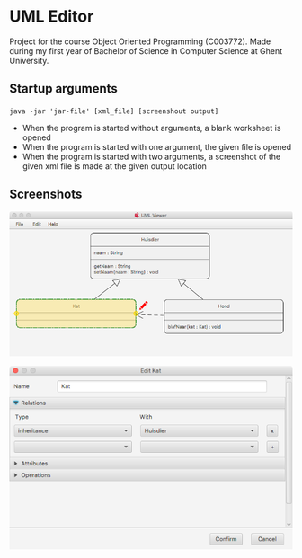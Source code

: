 # UML Editor
Project for the course Object Oriented Programming (C003772). Made during my first year of Bachelor of Science in Computer Science at Ghent University.

## Startup arguments
`java -jar 'jar-file' [xml_file] [screenshout output]`

- When the program is started without arguments, a blank worksheet is opened
- When the program is started with one argument, the given file is opened
- When the program is started with two arguments, a screenshot of the given xml file is made at the given output location

## Screenshots
![Editor Overview](screens/screenshot_1.png)

![Editor_Detail](screens/screenshot_2.png)

